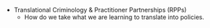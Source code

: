 - Translational Criminology & Practitioner Partnerships (RPPs)
	- How do we take what we are learning to translate into policies.